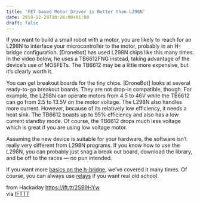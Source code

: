 ```yaml
---
title: 'FET based Motor Driver is Better than L298N'
date: 2019-12-29T10:26:00+01:00
draft: false
---
```


If you want to build a small robot with a motor, you are likely to reach for an L298N to interface your microcontroller to the motor, probably in an H-bridge configuration. \[Dronebot\] has used L298N chips like this many times. In the video below, he uses a TB6612FNG instead, taking advantage of the device’s use of MOSFETs. The TB6612 may be a little more expensive, but it’s clearly worth it.

You can get breakout boards for the tiny chips. \[DroneBot\] looks at several ready-to-go breakout boards. They are not drop-in compatible, though. For example, the L298N can operate motors from 4.5 to 46V while the TB6612 can go from 2.5 to 13.5V on the motor voltage. The L298N also handles more current. However, because of its relatively low efficiency, it needs a heat sink. The TB6612 boasts up to 95% efficiency and also has a low current standby mode. Of course, the TB6612 drops much less voltage which is great if you are using low voltage motor.

Assuming the new device is suitable for your hardware, the software isn’t really very different from L298N programs. If you know how to use the L298N, you can probably just snag a break out board, download the library, and be off to the races — no pun intended.

If you want more [basics on the h-bridge](https://hackaday.com/2014/04/25/a-h-bridge-motor-controller-tutorial-makes-it-simple-to-understand/), we’ve covered it many times. Of course, you can always use [relays](https://hackaday.com/2011/04/14/reversible-relay-based-motor-controller/) if you want real old school.

  
  
from Hackaday https://ift.tt/2SB9HYw  
via [IFTTT](https://ifttt.com/?ref=da&site=blogger)